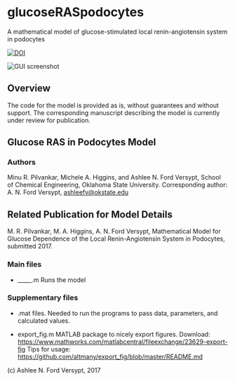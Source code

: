 # glucoseRASpodocytes
A mathematical model of glucose-stimulated local renin-angiotensin system in podocytes

[![DOI](https://zenodo.org/badge/79126249.svg)](https://zenodo.org/badge/latestdoi/79126249)

![GUI screenshot](thumbnail.png)

## Overview
The code for the model is provided as is, without guarantees and without support. The corresponding manuscript describing the model is currently under review for publication.

## Glucose RAS in Podocytes Model
### Authors
Minu R. Pilvankar, Michele A. Higgins, and Ashlee N. Ford Versypt, 
School of Chemical Engineering,
Oklahoma State University.
Corresponding author: A. N. Ford Versypt, ashleefv@okstate.edu

## Related Publication for Model Details
M. R. Pilvankar, M. A. Higgins, A. N. Ford Versypt, Mathematical Model for Glucose Dependence of the Local Renin-Angiotensin System in Podocytes, submitted 2017.

### Main files

* _____.m
   Runs the model 

### Supplementary files
 
* .mat files. 
   Needed to run the programs to pass data, parameters, and calculated values.
    
* export_fig.m
   MATLAB package to nicely export figures.
   Download: https://www.mathworks.com/matlabcentral/fileexchange/23629-export-fig
   Tips for usage: https://github.com/altmany/export_fig/blob/master/README.md

(c) Ashlee N. Ford Versypt, 2017
